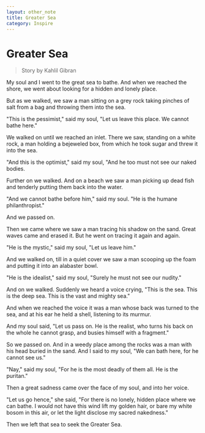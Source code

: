 ```yaml
---
layout: other_note
title: Greater Sea
category: Inspire
---
```


# Greater Sea

> Story by Kahlil Gibran

My soul and I went to the great sea to bathe. And when we reached the shore, we went about looking for a hidden and lonely place.

But as we walked, we saw a man sitting on a grey rock taking pinches of salt from a bag and throwing them into the sea.

"This is the pessimist," said my soul, "Let us leave this place. We cannot bathe here."

We walked on until we reached an inlet. There we saw, standing on a white rock, a man holding a bejeweled box, from which he took sugar and threw it into the sea.

"And this is the optimist," said my soul, "And he too must not see our naked bodies. 

Further on we walked. And on a beach we saw a man picking up dead fish and tenderly putting them back into the water.

"And we cannot bathe before him," said my soul. "He is the humane philanthropist."

And we passed on.

Then we came where we saw a man tracing his shadow on the sand. Great waves came and erased it. But he went on tracing it again and again.

"He is the mystic," said my soul, "Let us leave him."

And we walked on, till in a quiet cover we saw a man scooping up the foam and putting it into an alabaster bowl.

"He is the idealist," said my soul, "Surely he must not see our nudity."

And on we walked. Suddenly we heard a voice crying, "This is the
sea. This is the deep sea. This is the vast and mighty sea."

And when we reached the voice it was a man whose back was turned to the sea, and at his ear he held a shell, listening to its murmur.
 

And my soul said, "Let us pass on. He is the realist, who turns his back on the whole he cannot grasp, and busies himself with a fragment."

So we passed on. And in a weedy place among the rocks was a man with his head buried in the sand. And I said to my soul, "We can
bath here, for he cannot see us."

"Nay," said my soul, "For he is the most deadly of them all. He is the puritan."

Then a great sadness came over the face of my soul, and into her voice.

"Let us go hence," she said, "For there is no lonely, hidden place where we can bathe. I would not have this wind lift my golden hair, or bare my white bosom in this air, or let the light disclose my sacred nakedness."

Then we left that sea to seek the Greater Sea.